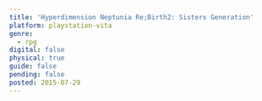 ```yaml
---
title: 'Hyperdimension Neptunia Re;Birth2: Sisters Generation'
platform: playstation-vita
genre:
  - rpg
digital: false
physical: true
guide: false
pending: false
posted: 2015-07-29
---
```

